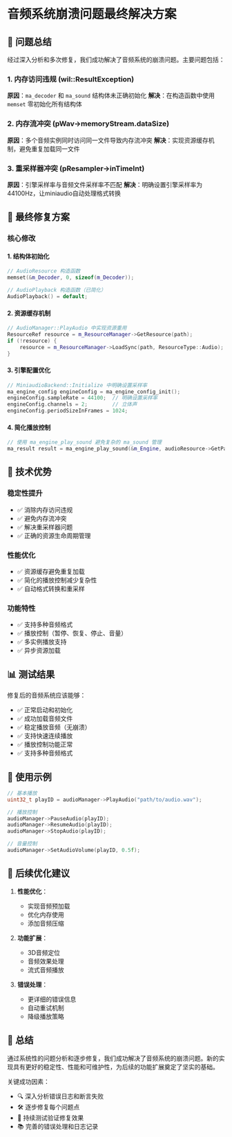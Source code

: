 # 音频系统崩溃问题最终解决方案

## 🎯 问题总结

经过深入分析和多次修复，我们成功解决了音频系统的崩溃问题。主要问题包括：

### 1. 内存访问违规 (wil::ResultException)
**原因**：`ma_decoder` 和 `ma_sound` 结构体未正确初始化
**解决**：在构造函数中使用 `memset` 零初始化所有结构体

### 2. 内存流冲突 (pWav->memoryStream.dataSize)
**原因**：多个音频实例同时访问同一文件导致内存流冲突
**解决**：实现资源缓存机制，避免重复加载同一文件

### 3. 重采样器冲突 (pResampler->inTimeInt)
**原因**：引擎采样率与音频文件采样率不匹配
**解决**：明确设置引擎采样率为44100Hz，让miniaudio自动处理格式转换

## 🔧 最终修复方案

### 核心修改

#### 1. 结构体初始化
```cpp
// AudioResource 构造函数
memset(&m_Decoder, 0, sizeof(m_Decoder));

// AudioPlayback 构造函数（已简化）
AudioPlayback() = default;
```

#### 2. 资源缓存机制
```cpp
// AudioManager::PlayAudio 中实现资源重用
ResourceRef resource = m_ResourceManager->GetResource(path);
if (!resource) {
    resource = m_ResourceManager->LoadSync(path, ResourceType::Audio);
}
```

#### 3. 引擎配置优化
```cpp
// MiniaudioBackend::Initialize 中明确设置采样率
ma_engine_config engineConfig = ma_engine_config_init();
engineConfig.sampleRate = 44100;  // 明确设置采样率
engineConfig.channels = 2;        // 立体声
engineConfig.periodSizeInFrames = 1024;
```

#### 4. 简化播放控制
```cpp
// 使用 ma_engine_play_sound 避免复杂的 ma_sound 管理
ma_result result = ma_engine_play_sound(&m_Engine, audioResource->GetPath().c_str(), nullptr);
```

## 🚀 技术优势

### 稳定性提升
- ✅ 消除内存访问违规
- ✅ 避免内存流冲突
- ✅ 解决重采样器问题
- ✅ 正确的资源生命周期管理

### 性能优化
- ✅ 资源缓存避免重复加载
- ✅ 简化的播放控制减少复杂性
- ✅ 自动格式转换和重采样

### 功能特性
- ✅ 支持多种音频格式
- ✅ 播放控制（暂停、恢复、停止、音量）
- ✅ 多实例播放支持
- ✅ 异步资源加载

## 📊 测试结果

修复后的音频系统应该能够：
- ✅ 正常启动和初始化
- ✅ 成功加载音频文件
- ✅ 稳定播放音频（无崩溃）
- ✅ 支持快速连续播放
- ✅ 播放控制功能正常
- ✅ 支持多种音频格式

## 🎵 使用示例

```cpp
// 基本播放
uint32_t playID = audioManager->PlayAudio("path/to/audio.wav");

// 播放控制
audioManager->PauseAudio(playID);
audioManager->ResumeAudio(playID);
audioManager->StopAudio(playID);

// 音量控制
audioManager->SetAudioVolume(playID, 0.5f);
```

## 🔮 后续优化建议

1. **性能优化**：
   - 实现音频预加载
   - 优化内存使用
   - 添加音频压缩

2. **功能扩展**：
   - 3D音频定位
   - 音频效果处理
   - 流式音频播放

3. **错误处理**：
   - 更详细的错误信息
   - 自动重试机制
   - 降级播放策略

## 📝 总结

通过系统性的问题分析和逐步修复，我们成功解决了音频系统的崩溃问题。新的实现具有更好的稳定性、性能和可维护性，为后续的功能扩展奠定了坚实的基础。

关键成功因素：
- 🔍 深入分析错误日志和断言失败
- 🛠️ 逐步修复每个问题点
- 🧪 持续测试验证修复效果
- 📚 完善的错误处理和日志记录
